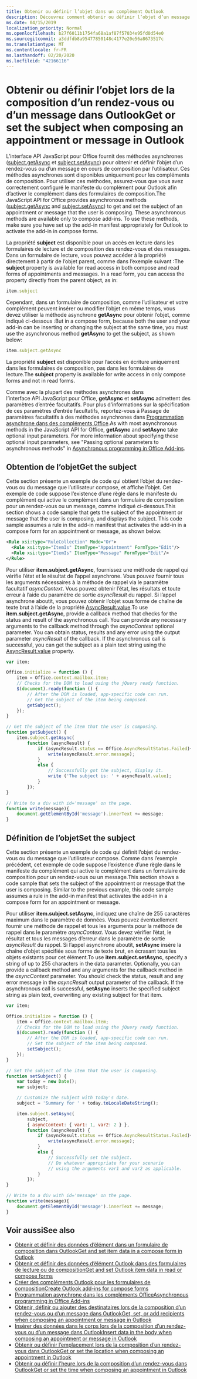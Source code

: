 ```yaml
---
title: Obtenir ou définir l’objet dans un complément Outlook
description: Découvrez comment obtenir ou définir l’objet d’un message ou d’un rendez-vous dans un complément Outlook.
ms.date: 04/15/2019
localization_priority: Normal
ms.openlocfilehash: b27f6011b1754fa68a1af87f57034e95fd0d54e0
ms.sourcegitcommit: a3ddfdb8a95477850148c4177e20e56a8673517c
ms.translationtype: MT
ms.contentlocale: fr-FR
ms.lasthandoff: 02/20/2020
ms.locfileid: "42166116"
---
```

# <a name="get-or-set-the-subject-when-composing-an-appointment-or-message-in-outlook"></a><span data-ttu-id="d68ae-103">Obtenir ou définir l’objet lors de la composition d’un rendez-vous ou d’un message dans Outlook</span><span class="sxs-lookup"><span data-stu-id="d68ae-103">Get or set the subject when composing an appointment or message in Outlook</span></span>

<span data-ttu-id="d68ae-p101">L’interface API JavaScript pour Office fournit des méthodes asynchrones ([subject.getAsync](/javascript/api/outlook/office.Subject#getasync-options--callback-) et [subject.setAsync](/javascript/api/outlook/office.Subject#setasync-subject--options--callback-)) pour obtenir et définir l’objet d’un rendez-vous ou d’un message en cours de composition par l’utilisateur. Ces méthodes asynchrones sont disponibles uniquement pour les compléments de composition. Pour utiliser ces méthodes, assurez-vous que vous avez correctement configuré le manifeste du complément pour Outlook afin d’activer le complément dans des formulaires de composition.</span><span class="sxs-lookup"><span data-stu-id="d68ae-p101">The JavaScript API for Office provides asynchronous methods ([subject.getAsync](/javascript/api/outlook/office.Subject#getasync-options--callback-) and [subject.setAsync](/javascript/api/outlook/office.Subject#setasync-subject--options--callback-)) to get and set the subject of an appointment or message that the user is composing. These asynchronous methods are available only to compose add-ins. To use these methods, make sure you have set up the add-in manifest appropriately for Outlook to activate the add-in in compose forms.</span></span>

<span data-ttu-id="d68ae-p102">La propriété **subject** est disponible pour un accès en lecture dans les formulaires de lecture et de composition des rendez-vous et des messages. Dans un formulaire de lecture, vous pouvez accéder à la propriété directement à partir de l’objet parent, comme dans l’exemple suivant :</span><span class="sxs-lookup"><span data-stu-id="d68ae-p102">The **subject** property is available for read access in both compose and read forms of appointments and messages. In a read form, you can access the property directly from the parent object, as in:</span></span>

```js
item.subject
```

<span data-ttu-id="d68ae-108">Cependant, dans un formulaire de composition, comme l’utilisateur et votre complément peuvent insérer ou modifier l’objet en même temps, vous devez utiliser la méthode asynchrone **getAsync** pour obtenir l’objet, comme indiqué ci-dessous :</span><span class="sxs-lookup"><span data-stu-id="d68ae-108">But in a compose form, because both the user and your add-in can be inserting or changing the subject at the same time, you must use the asynchronous method **getAsync** to get the subject, as shown below:</span></span>

```js
item.subject.getAsync
```

<span data-ttu-id="d68ae-109">La propriété **subject** est disponible pour l’accès en écriture uniquement dans les formulaires de composition, pas dans les formulaires de lecture.</span><span class="sxs-lookup"><span data-stu-id="d68ae-109">The **subject** property is available for write access in only compose forms and not in read forms.</span></span>

<span data-ttu-id="d68ae-p103">Comme avec la plupart des méthodes asynchrones dans l’interface API JavaScript pour Office, **getAsync** et **setAsync** admettent des paramètres d’entrée facultatifs. Pour plus d’informations sur la spécification de ces paramètres d’entrée facultatifs, reportez-vous à Passage de paramètres facultatifs à des méthodes asynchrones dans [Programmation asynchrone dans des compléments Office](../develop/asynchronous-programming-in-office-add-ins.md).</span><span class="sxs-lookup"><span data-stu-id="d68ae-p103">As with most asynchronous methods in the JavaScript API for Office, **getAsync** and **setAsync** take optional input parameters. For more information about specifying these optional input parameters, see "Passing optional parameters to asynchronous methods" in [Asynchronous programming in Office Add-ins](../develop/asynchronous-programming-in-office-add-ins.md).</span></span>


## <a name="get-the-subject"></a><span data-ttu-id="d68ae-112">Obtention de l’objet</span><span class="sxs-lookup"><span data-stu-id="d68ae-112">Get the subject</span></span>

<span data-ttu-id="d68ae-p104">Cette section présente un exemple de code qui obtient l’objet du rendez-vous ou du message que l’utilisateur compose, et affiche l’objet. Cet exemple de code suppose l’existence d’une règle dans le manifeste du complément qui active le complément dans un formulaire de composition pour un rendez-vous ou un message, comme indiqué ci-dessous.</span><span class="sxs-lookup"><span data-stu-id="d68ae-p104">This section shows a code sample that gets the subject of the appointment or message that the user is composing, and displays the subject. This code sample assumes a rule in the add-in manifest that activates the add-in in a compose form for an appointment or message, as shown below.</span></span>


```XML
<Rule xsi:type="RuleCollection" Mode="Or">
  <Rule xsi:type="ItemIs" ItemType="Appointment" FormType="Edit"/>
  <Rule xsi:type="ItemIs" ItemType="Message" FormType="Edit"/>
</Rule>

```

<span data-ttu-id="d68ae-p105">Pour utiliser **item.subject.getAsync**, fournissez une méthode de rappel qui vérifie l’état et le résultat de l’appel asynchrone. Vous pouvez fournir tous les arguments nécessaires à la méthode de rappel via le paramètre facultatif _asyncContext_. Vous pouvez obtenir l’état, les résultats et toute erreur à l’aide du paramètre de sortie _asyncResult_ du rappel. Si l’appel asynchrone aboutit, vous pouvez obtenir l’objet sous forme de chaîne de texte brut à l’aide de la propriété [AsyncResult.value](/javascript/api/office/office.asyncresult#value).</span><span class="sxs-lookup"><span data-stu-id="d68ae-p105">To use **item.subject.getAsync**, provide a callback method that checks for the status and result of the asynchronous call. You can provide any necessary arguments to the callback method through the  _asyncContext_ optional parameter. You can obtain status, results and any error using the output parameter _asyncResult_ of the callback. If the asynchronous call is successful, you can get the subject as a plain text string using the [AsyncResult.value](/javascript/api/office/office.asyncresult#value) property.</span></span>


```js
var item;

Office.initialize = function () {
    item = Office.context.mailbox.item;
    // Checks for the DOM to load using the jQuery ready function.
    $(document).ready(function () {
        // After the DOM is loaded, app-specific code can run.
        // Get the subject of the item being composed.
        getSubject();
    });
}

// Get the subject of the item that the user is composing.
function getSubject() {
    item.subject.getAsync(
        function (asyncResult) {
            if (asyncResult.status == Office.AsyncResultStatus.Failed){
                write(asyncResult.error.message);
            }
            else {
                // Successfully got the subject, display it.
                write ('The subject is: ' + asyncResult.value);
            }
        });
}

// Write to a div with id='message' on the page.
function write(message){
    document.getElementById('message').innerText += message; 
}
```


## <a name="set-the-subject"></a><span data-ttu-id="d68ae-119">Définition de l’objet</span><span class="sxs-lookup"><span data-stu-id="d68ae-119">Set the subject</span></span>


<span data-ttu-id="d68ae-p106">Cette section présente un exemple de code qui définit l’objet du rendez-vous ou du message que l’utilisateur compose. Comme dans l’exemple précédent, cet exemple de code suppose l’existence d’une règle dans le manifeste du complément qui active le complément dans un formulaire de composition pour un rendez-vous ou un message.</span><span class="sxs-lookup"><span data-stu-id="d68ae-p106">This section shows a code sample that sets the subject of the appointment or message that the user is composing. Similar to the previous example, this code sample assumes a rule in the add-in manifest that activates the add-in in a compose form for an appointment or message.</span></span>

<span data-ttu-id="d68ae-p107">Pour utiliser **item.subject.setAsync**, indiquez une chaîne de 255 caractères maximum dans le paramètre de données. Vous pouvez éventuellement fournir une méthode de rappel et tous les arguments pour la méthode de rappel dans le paramètre _asyncContext_. Vous devez vérifier l’état, le résultat et tous les messages d’erreur dans le paramètre de sortie _asyncResult_ du rappel. Si l’appel asynchrone aboutit, **setAsync** insère la chaîne d’objet spécifiée sous forme de texte brut, en écrasant tous les objets existants pour cet élément.</span><span class="sxs-lookup"><span data-stu-id="d68ae-p107">To use **item.subject.setAsync**, specify a string of up to 255 characters in the data parameter. Optionally, you can provide a callback method and any arguments for the callback method in the  _asyncContext_ parameter. You should check the status, result and any error message in the _asyncResult_ output parameter of the callback. If the asynchronous call is successful, **setAsync** inserts the specified subject string as plain text, overwriting any existing subject for that item.</span></span>

```js
var item;

Office.initialize = function () {
    item = Office.context.mailbox.item;
    // Checks for the DOM to load using the jQuery ready function.
    $(document).ready(function () {
        // After the DOM is loaded, app-specific code can run.
        // Set the subject of the item being composed.
        setSubject();
    });
}

// Set the subject of the item that the user is composing.
function setSubject() {
    var today = new Date();
    var subject;

    // Customize the subject with today's date.
    subject = 'Summary for ' + today.toLocaleDateString();

    item.subject.setAsync(
        subject,
        { asyncContext: { var1: 1, var2: 2 } },
        function (asyncResult) {
            if (asyncResult.status == Office.AsyncResultStatus.Failed){
                write(asyncResult.error.message);
            }
            else {
                // Successfully set the subject.
                // Do whatever appropriate for your scenario
                // using the arguments var1 and var2 as applicable.
            }
        });
}

// Write to a div with id='message' on the page.
function write(message){
    document.getElementById('message').innerText += message; 
}
```


## <a name="see-also"></a><span data-ttu-id="d68ae-126">Voir aussi</span><span class="sxs-lookup"><span data-stu-id="d68ae-126">See also</span></span>

- [<span data-ttu-id="d68ae-127">Obtenir et définir des données d’élément dans un formulaire de composition dans Outlook</span><span class="sxs-lookup"><span data-stu-id="d68ae-127">Get and set item data in a compose form in Outlook</span></span>](get-and-set-item-data-in-a-compose-form.md)   
- [<span data-ttu-id="d68ae-128">Obtenir et définir des données d’élément Outlook dans des formulaires de lecture ou de composition</span><span class="sxs-lookup"><span data-stu-id="d68ae-128">Get and set Outlook item data in read or compose forms</span></span>](item-data.md)    
- [<span data-ttu-id="d68ae-129">Créer des compléments Outlook pour les formulaires de composition</span><span class="sxs-lookup"><span data-stu-id="d68ae-129">Create Outlook add-ins for compose forms</span></span>](compose-scenario.md)    
- [<span data-ttu-id="d68ae-130">Programmation asynchrone dans les compléments Office</span><span class="sxs-lookup"><span data-stu-id="d68ae-130">Asynchronous programming in Office Add-ins</span></span>](../develop/asynchronous-programming-in-office-add-ins.md)
- [<span data-ttu-id="d68ae-131">Obtenir, définir ou ajouter des destinataires lors de la composition d’un rendez-vous ou d’un message dans Outlook</span><span class="sxs-lookup"><span data-stu-id="d68ae-131">Get, set, or add recipients when composing an appointment or message in Outlook</span></span>](get-set-or-add-recipients.md)  
- [<span data-ttu-id="d68ae-132">Insérer des données dans le corps lors de la composition d’un rendez-vous ou d’un message dans Outlook</span><span class="sxs-lookup"><span data-stu-id="d68ae-132">Insert data in the body when composing an appointment or message in Outlook</span></span>](insert-data-in-the-body.md)   
- [<span data-ttu-id="d68ae-133">Obtenir ou définir l’emplacement lors de la composition d’un rendez-vous dans Outlook</span><span class="sxs-lookup"><span data-stu-id="d68ae-133">Get or set the location when composing an appointment in Outlook</span></span>](get-or-set-the-location-of-an-appointment.md) 
- [<span data-ttu-id="d68ae-134">Obtenir ou définir l’heure lors de la composition d’un rendez-vous dans Outlook</span><span class="sxs-lookup"><span data-stu-id="d68ae-134">Get or set the time when composing an appointment in Outlook</span></span>](get-or-set-the-time-of-an-appointment.md)
    
